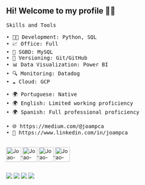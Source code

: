 ## Hi! Welcome to my profile 🐱‍👤
<pre>Skills and Tools

• 👨‍💻 Development: Python, SQL                                          
• 📈 Office: Full	                                 
• 🎲 SGBD: MySQL                                              
• 🐾 Versioning: Git/GitHub                                 
• 📊 Data Visualization: Power BI
• 🔍 Monitoring: Datadog 
• ☁️ Cloud: GCP

• 🌍 Portuguese: Native  
• 🌍 English: Limited working proficiency
• 🌍 Spanish: Full professional proficiency
                                                    
• 🌐 https://medium.com/@joampca
• 🤝 https://www.linkedin.com/in/joampca</pre>

<div align="center">
  <a href="https://github.com/joampca">
</div>
  <div style="display: inline_block"><br>
  <img align="center" alt="Joao-Py"height="40" width="40" src="https://cdn.jsdelivr.net/gh/devicons/devicon@latest/icons/mysql/mysql-original.svg" />
  <img align="center" alt="Joao-Py"height="40" width="40" src="https://cdn.jsdelivr.net/gh/devicons/devicon@latest/icons/postman/postman-original.svg" />
  <img align="center" alt="Joao-Py"height="40" width="40" src="https://cdn.jsdelivr.net/gh/devicons/devicon@latest/icons/googlecloud/googlecloud-original.svg" />
  <img align="center" alt="Joao-Py"height="40" width="40" src="https://cdn.jsdelivr.net/gh/devicons/devicon@latest/icons/go/go-original.svg" />



  
</div>
  
  ##
  
  <div>
  <a href="https://www.linkedin.com/in/joampca/" target="_blank"><img src="https://img.shields.io/badge/LinkedIn-0077B5?style=for-the-badge&logo=linkedin&logoColor=white" target="_blank"></a>
  <a href="http://api.whatsapp.com/send?phone=5541997284887"><img src="https://img.shields.io/badge/WhatsApp-25D366?style=for-the-badge&logo=whatsapp&logoColor=white" target="_blank"></a>
 	<a href="https://medium.com/@joampca"><img src="https://img.shields.io/badge/Medium-12100E?style=for-the-badge&logo=medium&logoColor=white" 
target="_blank"></a>
 <a href="https://open.spotify.com/user/12153814250?si=ejGz5iJmTSqMVJ8c_-j5HQ&nd=1"><img src="https://img.shields.io/badge/Spotify-1ED760?&style=for-the-badge&logo=spotify&logoColor=white" 
target="_blank"></a> 
    

  
